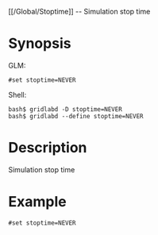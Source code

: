 [[/Global/Stoptime]] -- Simulation stop time

# Synopsis
GLM:
~~~
#set stoptime=NEVER
~~~
Shell:
~~~
bash$ gridlabd -D stoptime=NEVER
bash$ gridlabd --define stoptime=NEVER
~~~

# Description

Simulation stop time

# Example

~~~
#set stoptime=NEVER
~~~
